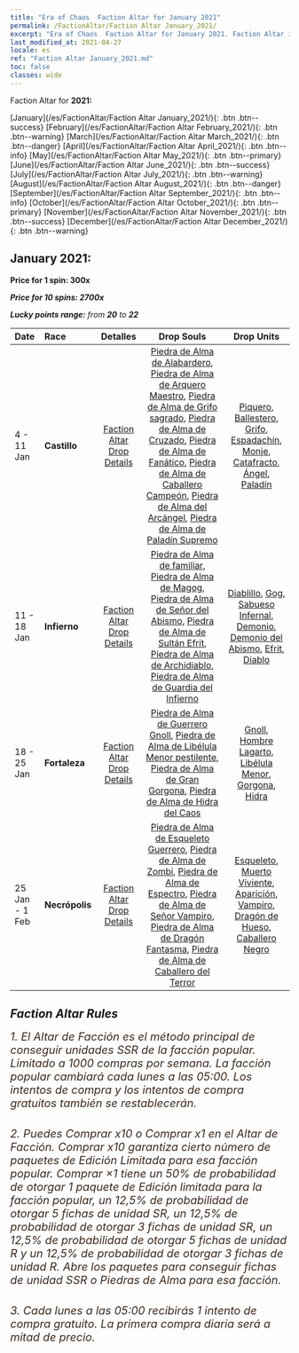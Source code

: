 ```yaml
---
title: "Era of Chaos  Faction Altar for January 2021"
permalink: /FactionAltar/Faction Altar January_2021/
excerpt: "Era of Chaos  Faction Altar for January 2021. Faction Altar is the primary method for obtaining SSR units from the popular faction. Limited to 1,000 purchases each week. The popular faction changes at 05:00 every Monday. Purchase attempts and free purchase attempts will also reset then."
last_modified_at: 2021-04-27
locale: es
ref: "Faction Altar January_2021.md"
toc: false
classes: wide
---
```


  Faction Altar for **2021:**

  [January](/es/FactionAltar/Faction Altar January_2021/){: .btn .btn--success} [February](/es/FactionAltar/Faction Altar February_2021/){: .btn .btn--warning} [March](/es/FactionAltar/Faction Altar March_2021/){: .btn .btn--danger} [April](/es/FactionAltar/Faction Altar April_2021/){: .btn .btn--info} [May](/es/FactionAltar/Faction Altar May_2021/){: .btn .btn--primary} [June](/es/FactionAltar/Faction Altar June_2021/){: .btn .btn--success} [July](/es/FactionAltar/Faction Altar July_2021/){: .btn .btn--warning} [August](/es/FactionAltar/Faction Altar August_2021/){: .btn .btn--danger} [September](/es/FactionAltar/Faction Altar September_2021/){: .btn .btn--info} [October](/es/FactionAltar/Faction Altar October_2021/){: .btn .btn--primary} [November](/es/FactionAltar/Faction Altar November_2021/){: .btn .btn--success} [December](/es/FactionAltar/Faction Altar December_2021/){: .btn .btn--warning} 

## January 2021:

  **Price for 1 spin: 300x** <i class="fas fa-gem"/>

  **Price for 10 spins: 2700x** <i class="fas fa-gem"/>

  **Lucky points range:** from **20** to **22**

  |    Date    |  Race  |  Detalles  |   Drop Souls   | Drop Units |
  |:-----------|:-------|:---------:|:--------------:|:----------:|
  | 4 - 11 Jan | **Castillo** | [Faction Altar Drop Details](/es/FactionAltar/DROP_101/) | [Piedra de Alma de Alabardero](/ItemsES/unt_282/), [Piedra de Alma de Arquero Maestro](/ItemsES/unt_283/), [Piedra de Alma de Grifo sagrado](/ItemsES/unt_284/), [Piedra de Alma de Cruzado](/ItemsES/unt_285/), [Piedra de Alma de Fanático](/ItemsES/unt_286/), [Piedra de Alma de Caballero Campeón](/ItemsES/unt_287/), [Piedra de Alma del Arcángel](/ItemsES/unt_288/), [Piedra de Alma de Paladín Supremo](/ItemsES/unt_289/) | [Piquero](/ItemsES/unt_190/), [Ballestero](/ItemsES/unt_191/), [Grifo](/ItemsES/unt_192/), [Espadachín](/ItemsES/unt_193/), [Monje](/ItemsES/unt_194/), [Catafracto](/ItemsES/unt_195/), [Ángel](/ItemsES/unt_196/), [Paladín](/ItemsES/unt_197/) | 
  | 11 - 18 Jan | **Infierno** | [Faction Altar Drop Details](/es/FactionAltar/DROP_105/) | [Piedra de Alma de familiar](/ItemsES/unt_313/), [Piedra de Alma de Magog](/ItemsES/unt_314/), [Piedra de Alma de Señor del Abismo](/ItemsES/unt_316/), [Piedra de Alma de Sultán Efrit](/ItemsES/unt_317/), [Piedra de Alma de Archidiablo](/ItemsES/unt_318/), [Piedra de Alma de Guardia del Infierno](/ItemsES/unt_315/) | [Diablillo](/ItemsES/unt_226/), [Gog](/ItemsES/unt_227/), [Sabueso Infernal](/ItemsES/unt_228/), [Demonio](/ItemsES/unt_229/), [Demonio del Abismo](/ItemsES/unt_230/), [Efrit](/ItemsES/unt_231/), [Diablo](/ItemsES/unt_232/) | 
  | 18 - 25 Jan | **Fortaleza** | [Faction Altar Drop Details](/es/FactionAltar/DROP_108/) | [Piedra de Alma de Guerrero Gnoll](/ItemsES/unt_336/), [Piedra de Alma de Libélula Menor pestilente](/ItemsES/unt_337/), [Piedra de Alma de Gran Gorgona](/ItemsES/unt_339/), [Piedra de Alma de Hidra del Caos](/ItemsES/unt_341/) | [Gnoll](/ItemsES/unt_253/), [Hombre Lagarto](/ItemsES/unt_254/), [Libélula Menor](/ItemsES/unt_255/), [Gorgona](/ItemsES/unt_257/), [Hidra](/ItemsES/unt_259/) | 
  | 25 Jan - 1 Feb | **Necrópolis** | [Faction Altar Drop Details](/es/FactionAltar/DROP_104/) | [Piedra de Alma de Esqueleto Guerrero](/ItemsES/unt_297/), [Piedra de Alma de Zombi](/ItemsES/unt_298/), [Piedra de Alma de Espectro](/ItemsES/unt_299/), [Piedra de Alma de Señor Vampiro](/ItemsES/unt_300/), [Piedra de Alma de Dragón Fantasma](/ItemsES/unt_303/), [Piedra de Alma de Caballero del Terror](/ItemsES/unt_302/) | [Esqueleto](/ItemsES/unt_208/), [Muerto Viviente](/ItemsES/unt_209/), [Aparición](/ItemsES/unt_210/), [Vampiro](/ItemsES/unt_211/), [Dragón de Hueso](/ItemsES/unt_214/), [Caballero Negro](/ItemsES/unt_213/) | 




## Faction Altar Rules

  <span style="color: #3c2a1e;font-size:20px">1. El Altar de Facción es el método principal de conseguir unidades SSR de la facción popular. Limitado a 1000 compras por semana. La facción popular cambiará cada lunes a las 05:00. Los intentos de compra y los intentos de compra gratuitos también se restablecerán. </span><br/>

<br/>  <span style="color: #3c2a1e;font-size:20px">2. Puedes Comprar x10 o Comprar x1 en el Altar de Facción. Comprar x10 garantiza cierto número de paquetes de Edición Limitada para esa facción popular. Comprar ×1 tiene un 50% de probabilidad de otorgar 1 paquete de Edición limitada para la facción popular, un 12,5% de probabilidad de otorgar 5 fichas de unidad SR, un 12,5% de probabilidad de otorgar 3 fichas de unidad SR, un 12,5% de probabilidad de otorgar 5 fichas de unidad R y un 12,5% de probabilidad de otorgar 3 fichas de unidad R. Abre los paquetes para conseguir fichas de unidad SSR o Piedras de Alma para esa facción.</span>

<br/>  <span style="color: #3c2a1e;font-size:20px">3. Cada lunes a las 05:00 recibirás 1 intento de compra gratuito. La primera compra diaria será a mitad de precio.</span><br/>

<br/>